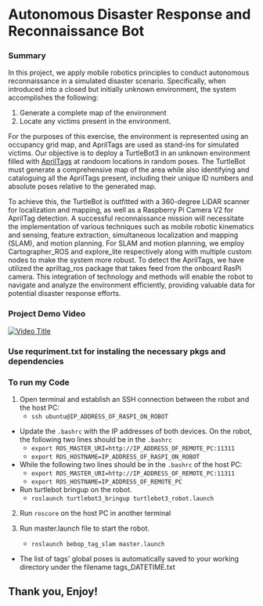 # Autonomous Disaster Response and Reconnaissance Bot

### Summary
In this project, we apply mobile robotics principles to conduct autonomous reconnaissance in a simulated disaster scenario. Specifically, when introduced into a closed but initially unknown environment, the system accomplishes the following:

1. Generate a complete map of the environment
2. Locate any victims present in the environment.

For the purposes of this exercise, the environment is represented using an occupancy grid map, and AprilTags are used as stand-ins for simulated victims. Our objective is to deploy a TurtleBot3 in an unknown environment filled with [AprilTags](https://april.eecs.umich.edu/software/apriltag) at randoom locations in random poses. The TurtleBot must generate a comprehensive map of the area while also identifying and cataloguing all the AprilTags present, including their unique ID numbers and absolute poses relative to the generated map.

To achieve this, the TurtleBot is outfitted with a 360-degree LiDAR scanner for localization and mapping, as well as a Raspberry Pi Camera V2 for AprilTag detection. A successful reconnaissance mission will necessitate the implementation of various techniques such as mobile robotic kinematics and sensing, feature extraction, simultaneous localization and mapping (SLAM), and motion planning. For SLAM and motion planning, we employ Cartographer_ROS and explore_lite respectively along with multiple custom nodes to make the system more robust.  To detect the AprilTags, we have utilized the apriltag_ros package that takes feed from the onboard RasPi camera. This integration of technology and methods will enable the robot to navigate and analyze the environment efficiently, providing valuable data for potential disaster response efforts.

### Project Demo Video
[![Video Title](https://img.youtube.com/vi/UkpYMUttDLI/0.jpg)](https://www.youtube.com/watch?v=UkpYMUttDLI)

### Use requriment.txt for instaling the necessary pkgs and dependencies

### To run my Code

1. Open terminal and establish an SSH connection between the robot and the host PC:
    * `ssh ubuntu@IP_ADDRESS_OF_RASPI_ON_ROBOT`
- Update the `.bashrc` with the IP addresses of both devices. On the robot, the following two lines should be in the `.bashrc`
    * `export ROS_MASTER_URI=http://IP_ADDRESS_OF_REMOTE_PC:11311`
    * `export ROS_HOSTNAME=IP_ADDRESS_OF_RASPI_ON_ROBOT`
- While the following two lines should be in the `.bashrc` of the host PC:
    * `export ROS_MASTER_URI=http://IP_ADDRESS_OF_REMOTE_PC:11311`
    * `export ROS_HOSTNAME=IP_ADDRESS_OF_REMOTE_PC`
- Run turtlebot bringup on the robot.
    * `roslaunch turtlebot3_bringup turtlebot3_robot.launch`

2. Run `roscore` on the host PC in another terminal

3. Run master.launch file to start the robot.
    * `roslaunch bebop_tag_slam master.launch`
- The list of tags' global poses is automatically saved to your working directory under the filename tags\_DATETIME.txt

## Thank you, Enjoy!
